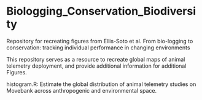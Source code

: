 # Biologging_Conservation_Biodiversity

Repository for recreating figures from Ellis-Soto et al. From bio-logging to conservation: tracking individual performance in changing environments

This repository serves as a resource to recreate global maps of animal telemetry deployment, and provide additional information for additional Figures.

histogram.R: Estimate the global distribution of animal telemetry studies on Movebank across anthropogenic and environmental space.



